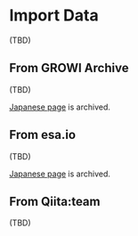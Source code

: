 # Import Data

(TBD)

## From GROWI Archive

(TBD)

[Japanese page](../../../../ja/admin-guide/management-cookbook/import.md) is archived.

## From esa.io

(TBD)

[Japanese page](../../../../ja/admin-guide/management-cookbook/import.md) is archived.

## From Qiita:team

(TBD)